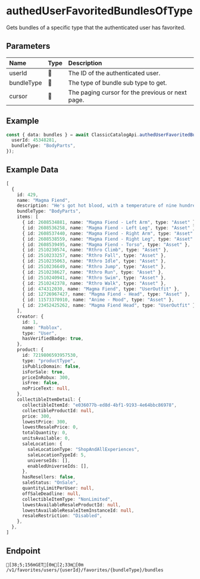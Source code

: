
# authedUserFavoritedBundlesOfType
Gets bundles of a specific type that the authenticated user has favorited.


## Parameters
| Name       | Type  | Description                                      |
| :--------- | :---- | :----------------------------------------------- |
| userId     | 🤷    | The ID of the authenticated user.                |
| bundleType | 🤷    | The type of bundle sub type to get.              |
| cursor     | 🤷    | The paging cursor for the previous or next page. |



## Example
```ts copy showLineNumbers
const { data: bundles } = await ClassicCatalogApi.authedUserFavoritedBundlesOfType({
  userId: 45348281,
  bundleType: "BodyParts",
}); 
```


## Example Data
```ts copy showLineNumbers
[
  {
    id: 429,
    name: "Magma Fiend",
    description: "He's got hot blood, with a temperature of nine hundred and three.",
    bundleType: "BodyParts",
    items: [
      { id: 2608534881, name: "Magma Fiend - Left Arm", type: "Asset" },
      { id: 2608536258, name: "Magma Fiend - Left Leg", type: "Asset" },
      { id: 2608537440, name: "Magma Fiend - Right Arm", type: "Asset" },
      { id: 2608538559, name: "Magma Fiend - Right Leg", type: "Asset" },
      { id: 2608539495, name: "Magma Fiend - Torso", type: "Asset" },
      { id: 2510230574, name: "Rthro Climb", type: "Asset" },
      { id: 2510233257, name: "Rthro Fall", type: "Asset" },
      { id: 2510235063, name: "Rthro Idle", type: "Asset" },
      { id: 2510236649, name: "Rthro Jump", type: "Asset" },
      { id: 2510238627, name: "Rthro Run", type: "Asset" },
      { id: 2510240941, name: "Rthro Swim", type: "Asset" },
      { id: 2510242378, name: "Rthro Walk", type: "Asset" },
      { id: 474312030, name: "Magma Fiend", type: "UserOutfit" },
      { id: 12726967427, name: "Magma Fiend - Head", type: "Asset" },
      { id: 11573370910, name: "Anime - Mood", type: "Asset" },
      { id: 23452425262, name: "Magma Fiend Head", type: "UserOutfit" },
    ],
    creator: {
      id: 1,
      name: "Roblox",
      type: "User",
      hasVerifiedBadge: true,
    },
    product: {
      id: 7219806593957530,
      type: "productType",
      isPublicDomain: false,
      isForSale: true,
      priceInRobux: 300,
      isFree: false,
      noPriceText: null,
    },
    collectibleItemDetail: {
      collectibleItemId: "e036077b-ed8d-4bf1-9193-4e64bbc86978",
      collectibleProductId: null,
      price: 300,
      lowestPrice: 300,
      lowestResalePrice: 0,
      totalQuantity: 0,
      unitsAvailable: 0,
      saleLocation: {
        saleLocationType: "ShopAndAllExperiences",
        saleLocationTypeId: 5,
        universeIds: [],
        enabledUniverseIds: [],
      },
      hasResellers: false,
      saleStatus: "OnSale",
      quantityLimitPerUser: null,
      offSaleDeadline: null,
      collectibleItemType: "NonLimited",
      lowestAvailableResaleProductId: null,
      lowestAvailableResaleItemInstanceId: null,
      resaleRestriction: "Disabled",
    },
  },
] 
```


## Endpoint
```ansi
[38;5;156mGET[0m[2;33m[0m /v1/favorites/users/{userId}/favorites/{bundleType}/bundles
```
  